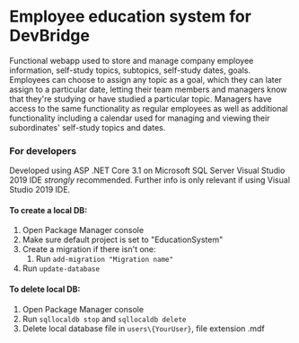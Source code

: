 # Employee education system for DevBridge

Functional webapp used to store and manage company employee information, self-study topics, subtopics, self-study dates, goals.
Employees can choose to assign any topic as a goal, which they can later assign to a particular date, letting their team members and managers know that they're studying or have studied a particular topic.
Managers have access to the same functionality as regular employees as well as additional functionality including a calendar used for managing and viewing their subordinates' self-study topics and dates.

### For developers
Developed using ASP .NET Core 3.1 on Microsoft SQL Server
Visual Studio 2019 IDE *strongly* recommended.
Further info is only relevant if using Visual Studio 2019 IDE.

#### To create a local DB:
1. Open Package Manager console
2. Make sure default project is set to "EducationSystem"
3. Create a migration if there isn't one:  
	1. Run `add-migration "Migration name"`
4. Run `update-database`

#### To delete local DB:
1. Open Package Manager console
2. Run `sqllocaldb stop` and `sqllocaldb delete`
4. Delete local database file in `users\{YourUser}`, file extension .mdf